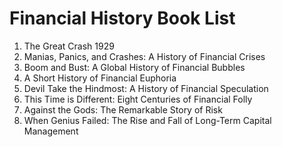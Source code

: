 # Financial History Book List

1. The Great Crash 1929
2. Manias, Panics, and Crashes: A History of Financial Crises
3. Boom and Bust: A Global History of Financial Bubbles
4. A Short History of Financial Euphoria
5. Devil Take the Hindmost: A History of Financial Speculation
6. This Time is Different: Eight Centuries of Financial Folly
7. Against the Gods: The Remarkable Story of Risk
8. When Genius Failed: The Rise and Fall of Long-Term Capital Management
